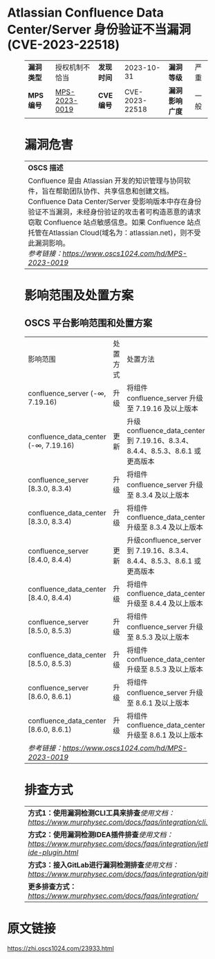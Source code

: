 # Atlassian Confluence Data Center/Server 身份验证不当漏洞 (CVE-2023-22518)
<figure class="wp-block-table">
    <table>
        <tbody>
        <tr>
            <td><strong>漏洞类型</strong></td>
            <td>授权机制不恰当</td>
            <td><strong>发现时间</strong></td>
            <td>2023-10-31</td>
            <td><strong>漏洞等级</strong></td>
            <td>严重</td>
        </tr>
        <tr>
            <td><strong>MPS编号</strong></td>
            <td><a href="https://www.oscs1024.com/hd/MPS-2023-0019">MPS-2023-0019</a></td>
            <td><strong>CVE编号</strong></td>
            <td>CVE-2023-22518</td>
            <td><strong>漏洞影响广度</strong></td>
            <td>一般</td>
        </tr>
        </tbody>
    </table>
</figure>


<figure class="wp-block-table">
    <h1 class="wp-block-heading">漏洞危害</h1>
    <table>
        <tbody>
        <tr>
            <td><strong>OSCS 描述</strong></td>
        </tr>
        <tr>
            <td>Confluence 是由 Atlassian 开发的知识管理与协同软件，旨在帮助团队协作、共享信息和创建文档。
Confluence Data Center/Server 受影响版本中存在身份验证不当漏洞，未经身份验证的攻击者可构造恶意的请求窃取 Confluence 站点敏感信息。如果 Confluence 站点托管在Atlassian Cloud(域名为：atlassian.net)，则不受此漏洞影响。<br><em>参考链接：<a
                    href="https://www.oscs1024.com/hd/MPS-2023-0019">https://www.oscs1024.com/hd/MPS-2023-0019</a></em>
            </td>
        </tr>
        </tbody>
    </table>
</figure>


<figure class="wp-block-table alignleft">
    <h1 class="wp-block-heading">影响范围及处置方案</h1>
    <h2 class="wp-block-heading"><strong>OSCS</strong> <strong>平台影响范围和处置方案</strong></h2>
    <table>
        <tbody>
        <tr>
            <td>影响范围</td>
            <td>处置方式</td>
            <td>处置方法</td>
        </tr>
        <tr><td rowspan="1">confluence_server (-∞, 7.19.16)</td><td>升级</td><td>将组件 confluence_server 升级至 7.19.16 及以上版本</td></tr><tr><td rowspan="1">confluence_data_center (-∞, 7.19.16)</td><td>更新</td><td>升级confluence_data_center到 7.19.16、8.3.4、8.4.4、8.5.3、8.6.1 或更高版本</td></tr><tr><td rowspan="1">confluence_server [8.3.0, 8.3.4)</td><td>升级</td><td>将组件 confluence_server 升级至 8.3.4 及以上版本</td></tr><tr><td rowspan="1">confluence_data_center [8.3.0, 8.3.4)</td><td>升级</td><td>将组件 confluence_data_center 升级至 8.3.4 及以上版本</td></tr><tr><td rowspan="1">confluence_server [8.4.0, 8.4.4)</td><td>更新</td><td>升级confluence_server到 7.19.16、8.3.4、8.4.4、8.5.3、8.6.1 或更高版本</td></tr><tr><td rowspan="1">confluence_data_center [8.4.0, 8.4.4)</td><td>升级</td><td>将组件 confluence_data_center 升级至 8.4.4 及以上版本</td></tr><tr><td rowspan="1">confluence_server [8.5.0, 8.5.3)</td><td>升级</td><td>将组件 confluence_server 升级至 8.5.3 及以上版本</td></tr><tr><td rowspan="1">confluence_data_center [8.5.0, 8.5.3)</td><td>升级</td><td>将组件 confluence_data_center 升级至 8.5.3 及以上版本</td></tr><tr><td rowspan="1">confluence_server [8.6.0, 8.6.1)</td><td>升级</td><td>将组件 confluence_server 升级至 8.6.1 及以上版本</td></tr><tr><td rowspan="1">confluence_data_center [8.6.0, 8.6.1)</td><td>升级</td><td>将组件 confluence_data_center 升级至 8.6.1 及以上版本</td></tr>
        <tr>
            <td colspan="3"><em>参考链接：</em><em><a
                    href="https://www.oscs1024.com/hd/MPS-2023-0019">https://www.oscs1024.com/hd/MPS-2023-0019</a></em></td>
        </tr>
        </tbody>
    </table>
</figure>


<figure class="wp-block-table">
    <h1 class="wp-block-heading">排查方式</h1>
    <table>
        <tbody>
        <tr>
            <td><strong>方式1：使用漏洞检测CLI工具来排查</strong><em>使用文档：<a
                    href="https://www.murphysec.com/docs/faqs/integration/cli.html">https://www.murphysec.com/docs/faqs/integration/cli.html</a></em>
            </td>
        </tr>
        <tr>
            <td><strong>方式2：使用漏洞检测IDEA插件排查</strong><em>使用文档：<a
                    href="https://www.murphysec.com/docs/faqs/integration/jetbrains-ide-plugin.html">https://www.murphysec.com/docs/faqs/integration/jetbrains-ide-plugin.html</a></em>
            </td>
        </tr>
        <tr>
            <td><strong>方式3：接入GitLab进行漏洞检测排查</strong><em>使用文档：<a
                    href="https://www.murphysec.com/docs/faqs/integration/gitlab.html">https://www.murphysec.com/docs/faqs/integration/gitlab.html</a></em>
            </td>
        </tr>
        <tr>
            <td><strong>更多排查方式：</strong><em><a
                    href="https://www.murphysec.com/docs/faqs/integration/">https://www.murphysec.com/docs/faqs/integration/</a></em>
            </td>
        </tr>
        </tbody>
    </table>
</figure>
<h1>原文链接</h1>
<p><a href="https://zhi.oscs1024.com/23933.html">https://zhi.oscs1024.com/23933.html</a></p>